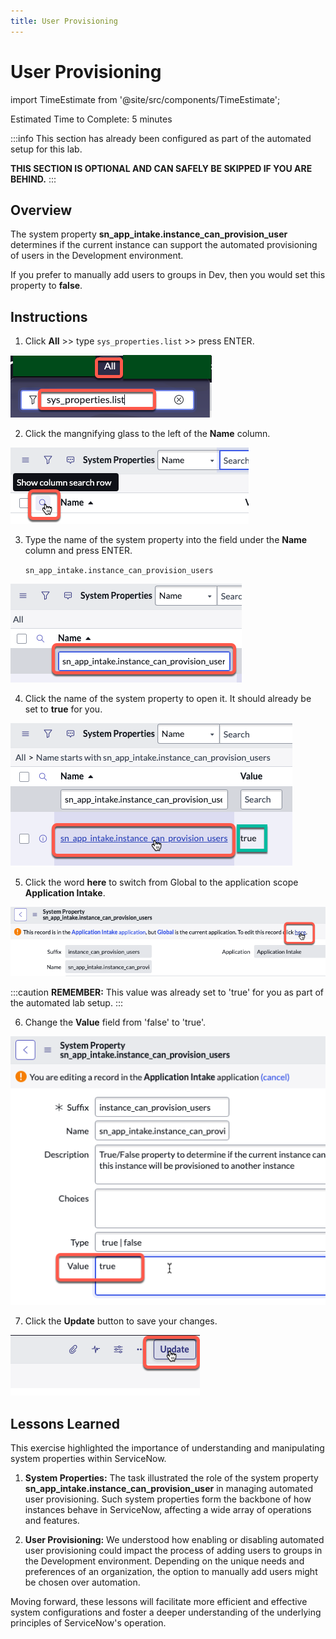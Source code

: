 ```yaml
---
title: User Provisioning
---
```


# User Provisioning

import TimeEstimate from '@site/src/components/TimeEstimate';

<TimeEstimate>Estimated Time to Complete: 5 minutes</TimeEstimate>

:::info
This section has already been configured as part of the automated setup for this lab. 

**THIS SECTION IS OPTIONAL AND CAN SAFELY BE SKIPPED IF YOU ARE BEHIND.**
:::

## Overview

The system property **sn_app_intake.instance_can_provision_user** determines if the current instance can support the automated provisioning of users in the Development environment.

If you prefer to manually add users to groups in Dev, then you would set this property to **false**.

## Instructions

1. Click **All** >> type ```sys_properties.list``` >> press ENTER. 

![relative](../../assets/images/2023-07-31-15-07-31.png)

2. Click the mangnifying glass to the left of the **Name** column.

![relative](../../assets/images/2023-07-31-15-15-54.png)

3. Type the name of the system property into the field under the **Name** column and press ENTER.

    ```sn_app_intake.instance_can_provision_users```

![relative](../../assets/images/2023-07-31-15-17-13.png)

4. Click the name of the system property to open it. It should already be set to **true** for you.

![relative](../../assets/images/2023-07-31-15-18-29.png)

5. Click the word **here** to switch from Global to the application scope **Application Intake**.

![relative](../../assets/images/2023-07-31-15-31-23.png)

:::caution
**REMEMBER:** This value was already set to 'true' for you as part of the automated lab setup. 
:::

6. Change the **Value** field from 'false' to 'true'.

![relative](../../assets/images/2023-07-31-15-32-18.png)

7. Click the **Update** button to save your changes. 

![relative](../../assets/images/2023-07-31-15-36-39.png)

## Lessons Learned

This exercise highlighted the importance of understanding and manipulating system properties within ServiceNow.

1. **System Properties:** The task illustrated the role of the system property **sn_app_intake.instance_can_provision_user** in managing automated user provisioning. Such system properties form the backbone of how instances behave in ServiceNow, affecting a wide array of operations and features.

2. **User Provisioning:** We understood how enabling or disabling automated user provisioning could impact the process of adding users to groups in the Development environment. Depending on the unique needs and preferences of an organization, the option to manually add users might be chosen over automation.

Moving forward, these lessons will facilitate more efficient and effective system configurations and foster a deeper understanding of the underlying principles of ServiceNow's operation.

